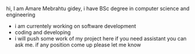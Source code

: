 hi, I am Amare Mebrahtu gidey,
i have BSc degree in computer science and engineering
- i am currentely working on software development
- coding and developing
- i will push some work of my project here
if you need assistant you can ask me.
if any position come up please let me know 

